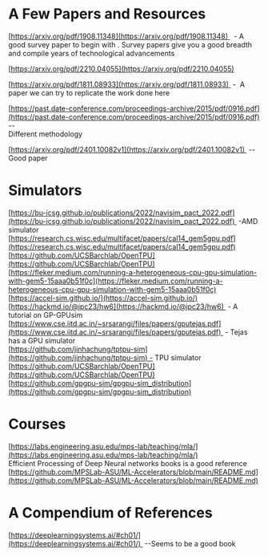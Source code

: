 # A Few Papers and Resources

[https://arxiv.org/pdf/1908.11348](https://arxiv.org/pdf/1908.11348)   - A good survey paper to begin with . Survey papers give you a good breadth and compile years of technological advancements

[https://arxiv.org/pdf/2210.04055](https://arxiv.org/pdf/2210.04055)  

[https://arxiv.org/pdf/1811.08933](https://arxiv.org/pdf/1811.08933)  -  A paper we can try to replicate the work done here   

[https://past.date-conference.com/proceedings-archive/2015/pdf/0916.pdf](https://past.date-conference.com/proceedings-archive/2015/pdf/0916.pdf) --  
 Different methodology   

[https://arxiv.org/pdf/2401.10082v1](https://arxiv.org/pdf/2401.10082v1)  -- Good paper   

# Simulators

[https://bu-icsg.github.io/publications/2022/navisim_pact_2022.pdf](https://bu-icsg.github.io/publications/2022/navisim_pact_2022.pdf)  -AMD simulator   
[https://research.cs.wisc.edu/multifacet/papers/cal14_gem5gpu.pdf](https://research.cs.wisc.edu/multifacet/papers/cal14_gem5gpu.pdf)  
[https://github.com/UCSBarchlab/OpenTPU](https://github.com/UCSBarchlab/OpenTPU)  
[https://fleker.medium.com/running-a-heterogeneous-cpu-gpu-simulation-with-gem5-15aaa0b51f0c](https://fleker.medium.com/running-a-heterogeneous-cpu-gpu-simulation-with-gem5-15aaa0b51f0c)  
[https://accel-sim.github.io/](https://accel-sim.github.io/)  
[https://hackmd.io/@ipc23/hw6](https://hackmd.io/@ipc23/hw6)  - A tutorial on GP-GPUsim  
[https://www.cse.iitd.ac.in/~srsarangi/files/papers/gputejas.pdf](https://www.cse.iitd.ac.in/~srsarangi/files/papers/gputejas.pdf)  - Tejas has a GPU simulator   
[https://github.com/jinhachung/tptpu-sim](https://github.com/jinhachung/tptpu-sim) - TPU simulator  
[https://github.com/UCSBarchlab/OpenTPU](https://github.com/UCSBarchlab/OpenTPU)  
[https://github.com/gpgpu-sim/gpgpu-sim_distribution](https://github.com/gpgpu-sim/gpgpu-sim_distribution)  

# Courses

[https://labs.engineering.asu.edu/mps-lab/teaching/mla/](https://labs.engineering.asu.edu/mps-lab/teaching/mla/)  
Efficient Processing of Deep Neural networks books is a good reference  
[https://github.com/MPSLab-ASU/ML-Accelerators/blob/main/README.md](https://github.com/MPSLab-ASU/ML-Accelerators/blob/main/README.md)  

# A Compendium of References

[https://deeplearningsystems.ai/#ch01/](https://deeplearningsystems.ai/#ch01/)  --Seems to be a good book
